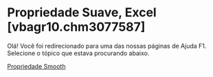 
# Propriedade Suave, Excel [vbagr10.chm3077587]

Olá! Você foi redirecionado para uma das nossas páginas de Ajuda F1. Selecione o tópico que estava procurando abaixo.

[Propriedade Smooth](http://msdn.microsoft.com/library/037fa5ed-dd47-c544-50c4-813bc8000955%28Office.15%29.aspx)

